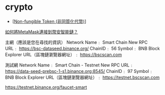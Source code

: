 # crypto

- [[Non-fungible Token (非同質化代幣)]]

[//begin]: # "Autogenerated link references for markdown compatibility"
[Non-fungible Token (非同質化代幣)]: <Non-fungible Token (非同質化代幣).md> "Non-fungible Token (非同質化代幣)"
[//end]: # "Autogenerated link references"

[如何將MetaMask連接到幣安智能鏈？](https://academy.binance.com/zt/articles/connecting-metamask-to-binance-smart-chain)

主網（應該是您在尋找的資訊）
Network Name﹕ Smart Chain
New RPC URL﹕ https://bsc-dataseed.binance.org/
ChainID﹕ 56
Symbol﹕ BNB
Block Explorer URL（區塊鏈瀏覽器網址）﹕ https://bscscan.com

測試網
Network Name﹕ Smart Chain - Testnet
New RPC URL﹕ https://data-seed-prebsc-1-s1.binance.org:8545/
ChainID﹕ 97
Symbol﹕ BNB
Block Explorer URL（區塊鏈瀏覽器網址）﹕ https://testnet.bscscan.com

https://testnet.binance.org/faucet-smart

